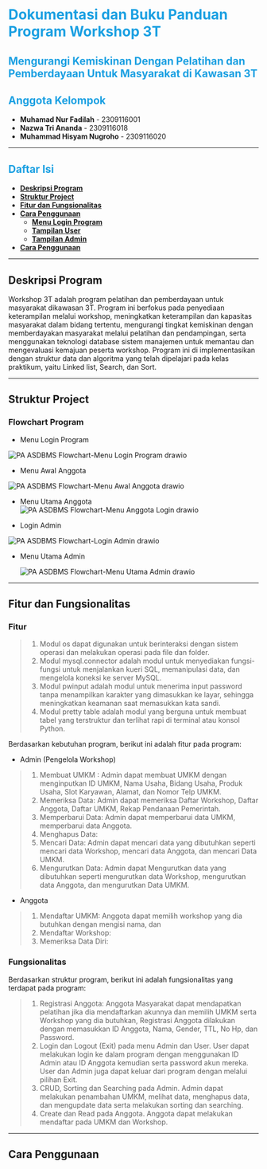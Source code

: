 # <span style= "color: #1ba0e2"> **Dokumentasi dan Buku Panduan Program Workshop 3T** </span>

## <span style= "color: #1ba0e2">Mengurangi Kemiskinan Dengan Pelatihan dan Pemberdayaan Untuk Masyarakat di Kawasan 3T
 </span>
 
## <span style= "color: #1ba0e2">**Anggota Kelompok** </span>
* **Muhamad Nur Fadilah** - 2309116001
* **Nazwa Tri Ananda** - 2309116018
* **Muhammad Hisyam Nugroho** - 2309116020
------------------
## <span style= "color: #1ba0e2">**Daftar Isi** </span>

* [**Deskripsi Program**](#Deskripsi-Program)
* [**Struktur Project**](#Struktur-Program)
* [**Fitur dan Fungsionalitas**](#Fitur-dan-Fungsionalitas)
* [**Cara Penggunaan**](#Cara-Penggunaan)
    * [**Menu Login Program**](#Opsi-Awal)
    * [**Tampilan User**](#Tampilan-User)
    * [**Tampilan Admin**](#Menu-Admin)
* [**Cara Penggunaan**](#Cara-Penggunaan)
  
------------------
## **Deskripsi Program**

Workshop 3T adalah program pelatihan dan pemberdayaan untuk masyarakat dikawasan 3T. Program ini berfokus pada penyediaan keterampilan melalui workshop, meningkatkan keterampilan dan kapasitas masyarakat dalam bidang tertentu, mengurangi tingkat kemiskinan dengan memberdayakan masyarakat melalui pelatihan dan pendampingan, serta menggunakan teknologi database sistem manajemen untuk memantau dan mengevaluasi kemajuan peserta workshop. Program ini di implementasikan dengan struktur data dan algoritma yang telah dipelajari pada kelas praktikum,
yaitu Linked list, Search, dan Sort. 

------------------
## **Struktur Project**
### Flowchart Program
- Menu Login Program
  
![PA ASDBMS Flowchart-Menu Login Program drawio](https://github.com/PA-Capstone-Kel-2-Workshop3t/PACapstone-A23-Kelompok2/assets/144808370/15653af4-b74a-481b-bc25-b6a8e2b3c260)

- Menu Awal Anggota
  
![PA ASDBMS Flowchart-Menu Awal Anggota drawio](https://github.com/PA-Capstone-Kel-2-Workshop3t/PACapstone-A23-Kelompok2/assets/144808370/67e07f32-1593-485c-b27c-fbcf0e1e2a84)

- Menu Utama Anggota
![PA ASDBMS Flowchart-Menu Anggota Login drawio](https://github.com/PA-Capstone-Kel-2-Workshop3t/PACapstone-A23-Kelompok2/assets/144808370/808d244f-e6cd-42a6-8bf6-5767fcb0f5cf)

- Login Admin
  
![PA ASDBMS Flowchart-Login Admin drawio](https://github.com/PA-Capstone-Kel-2-Workshop3t/PACapstone-A23-Kelompok2/assets/144808370/f5f58f4a-c07e-43c5-9acc-0a980338d456)

- Menu Utama Admin
  
  ![PA ASDBMS Flowchart-Menu Utama Admin drawio](https://github.com/PA-Capstone-Kel-2-Workshop3t/PACapstone-A23-Kelompok2/assets/144808370/b5ed6371-b5cb-40d9-bac0-85850aa0e00c)

------------------
## **Fitur dan Fungsionalitas**
### Fitur
>  1. Modul os dapat digunakan untuk berinteraksi dengan sistem operasi dan melakukan operasi pada file dan folder.
>  2. Modul mysql.connector adalah modul untuk menyediakan fungsi-fungsi untuk menjalankan kueri SQL, memanipulasi data, dan mengelola koneksi ke server MySQL.
>  3. Modul pwinput adalah modul untuk menerima input password tanpa menampilkan karakter yang dimasukkan ke layar, sehingga meningkatkan keamanan saat memasukkan kata sandi.
>  4. Modul pretty table adalah modul yang berguna untuk membuat tabel yang terstruktur dan terlihat rapi di terminal atau konsol Python.

Berdasarkan kebutuhan program, berikut ini adalah fitur pada program:
- Admin (Pengelola Workshop)
>  1. Membuat UMKM : Admin dapat membuat UMKM dengan menginputkan ID UMKM, Nama Usaha, Bidang Usaha, Produk Usaha, Slot Karyawan, Alamat, dan Nomor Telp UMKM.
>  2. Memeriksa Data: Admin dapat memeriksa Daftar Workshop, Daftar Anggota, Daftar UMKM, Rekap Pendanaan Pemerintah.
>  3. Memperbarui Data: Admin dapat memperbarui data UMKM, memperbarui data Anggota.
>  4. Menghapus Data:
>  5. Mencari Data: Admin dapat mencari data yang dibutuhkan seperti mencari data Workshop, mencari data Anggota, dan mencari Data UMKM.
>  6. Mengurutkan Data: Admin dapat Mengurutkan data yang dibutuhkan seperti mengurutkan data Workshop, mengurutkan data Anggota, dan mengurutkan Data UMKM.

- Anggota
>  1. Mendaftar UMKM: Anggota dapat memilih workshop yang dia butuhkan dengan mengisi nama, dan 
>  2. Mendaftar Workshop:
>  3. Memeriksa Data Diri:

### Fungsionalitas
Berdasarkan struktur program, berikut ini adalah fungsionalitas yang terdapat pada program:
>  1. Registrasi Anggota: Anggota Masyarakat dapat mendapatkan pelatihan jika dia mendaftarkan akunnya dan memilih UMKM serta Workshop yang dia butuhkan, Registrasi Anggota dilakukan dengan memasukkan ID Anggota, Nama, Gender, TTL, No Hp, dan Password.
>  2. Login dan Logout (Exit) pada menu Admin dan User. User dapat melakukan login ke dalam program dengan menggunakan ID Admin atau ID Anggota kemudian serta password akun mereka. User dan Admin juga dapat keluar dari program dengan melalui pilihan Exit.
>  4. CRUD, Sorting dan Searching pada Admin. Admin dapat melakukan penambahan UMKM, melihat data, menghapus data, dan mengupdate data serta melakukan sorting dan searching.
>  5. Create dan Read pada Anggota. Anggota dapat melakukan mendaftar pada UMKM dan Workshop. 

-------------------------------------------------------------------------------------------------
## **Cara Penggunaan**
